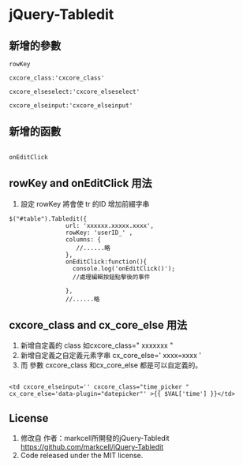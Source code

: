 # jQuery-Tabledit

## 新增的參數
``` 
rowKey 

cxcore_class:'cxcore_class'  
    
cxcore_elseselect:'cxcore_elseselect'

cxcore_elseinput:'cxcore_elseinput'

```

## 新增的函數

```

onEditClick

```

## rowKey and onEditClick 用法
1. 設定 rowKey 將會使 tr 的ID 增加前綴字串


```
$("#table").Tabledit({
                url: 'xxxxxx.xxxxx.xxxx',
                rowKey: 'userID_' ,
                columns: {
                   //......略 
                },
                onEditClick:function(){
                  console.log('onEditClick()');
                  //處理編輯按鈕點擊後的事件
                  
                },
                //......略 
```
## cxcore_class and cx_core_else 用法
1. 新增自定義的 class 如cxcore_class=" xxxxxxx "
2. 新增自定義之自定義元素字串 cx_core_else=' xxxx=xxxx '
3. 而 參數 cxcore_class 和cx_core_else 都是可以自定義的。

```

<td cxcore_elseinput='' cxcore_class="time_picker " cx_core_else='data-plugin="datepicker"' >{{ $VAL['time'] }}</td>

```







## License
1. 修改自 作者：markcell所開發的jQuery-Tabledit https://github.com/markcell/jQuery-Tabledit 
2. Code released under the MIT license.

